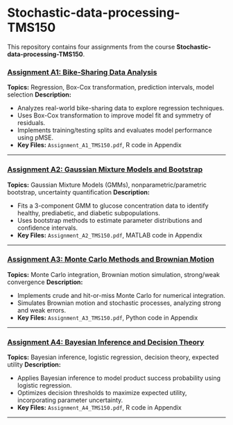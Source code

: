 # Stochastic-data-processing-TMS150

This repository contains four assignments from the course **Stochastic-data-processing-TMS150**.

### [Assignment A1: Bike-Sharing Data Analysis](Assignment_One.R)
**Topics:** Regression, Box-Cox transformation, prediction intervals, model selection
**Description:**
- Analyzes real-world bike-sharing data to explore regression techniques.
- Uses Box-Cox transformation to improve model fit and symmetry of residuals.
- Implements training/testing splits and evaluates model performance using pMSE.
- **Key Files:** `Assignment_A1_TMS150.pdf`, R code in Appendix

---

### [Assignment A2: Gaussian Mixture Models and Bootstrap](Assignment_A2_TMS150.pdf)
**Topics:** Gaussian Mixture Models (GMMs), nonparametric/parametric bootstrap, uncertainty quantification
**Description:**
- Fits a 3-component GMM to glucose concentration data to identify healthy, prediabetic, and diabetic subpopulations.
- Uses bootstrap methods to estimate parameter distributions and confidence intervals.
- **Key Files:** `Assignment_A2_TMS150.pdf`, MATLAB code in Appendix

---

### [Assignment A3: Monte Carlo Methods and Brownian Motion](Assignment_A3_TMS150.pdf)
**Topics:** Monte Carlo integration, Brownian motion simulation, strong/weak convergence
**Description:**
- Implements crude and hit-or-miss Monte Carlo for numerical integration.
- Simulates Brownian motion and stochastic processes, analyzing strong and weak errors.
- **Key Files:** `Assignment_A3_TMS150.pdf`, Python code in Appendix

---

### [Assignment A4: Bayesian Inference and Decision Theory](Assignment_A4_TMS150.pdf)
**Topics:** Bayesian inference, logistic regression, decision theory, expected utility
**Description:**
- Applies Bayesian inference to model product success probability using logistic regression.
- Optimizes decision thresholds to maximize expected utility, incorporating parameter uncertainty.
- **Key Files:** `Assignment_A4_TMS150.pdf`, R code in Appendix

---
